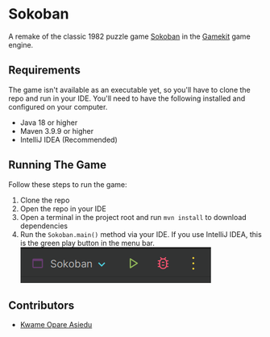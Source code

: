 # Sokoban

A remake of the classic 1982 puzzle game [Sokoban](https://en.wikipedia.org/wiki/Sokoban) in
the [Gamekit](https://github.com/kwameopareasiedu/gamekit) game engine.

## Requirements

The game isn't available as an executable yet, so you'll have to clone the repo and run in your IDE.
You'll need to have the following installed and configured on your computer.

- Java 18 or higher
- Maven 3.9.9 or higher
- IntelliJ IDEA (Recommended)

## Running The Game

Follow these steps to run the game:

1. Clone the repo
2. Open the repo in your IDE
3. Open a terminal in the project root and run `mvn install` to download dependencies
4. Run the `Sokoban.main()` method via your IDE. If you use IntelliJ IDEA, this is the green play button in the menu
   bar.
![](./docs/intellij-run.png)

## Contributors

- [Kwame Opare Asiedu](https://github.com/kwameopareasiedu)

